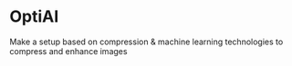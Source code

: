# OptiAI
Make a setup based on compression &amp; machine learning technologies to compress and enhance images
